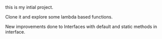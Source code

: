 this is my intial project. 

Clone it and explore some lambda based functions.

New improvements done to Interfaces with default and static methods in interface.

